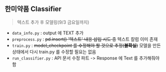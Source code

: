 ## 한미약품 Classifier

> 텍스트 추가 후 모델링(9/3 금요일까지)

- `data_info.py` : output 에 TEXT 추가
- `preprocess.py` : ~~pd.insert() '텍스트' 내용 삽입 시도 중~~ 텍스트 칼럼 이미 존재
- `train.py` : ~~model_checkpoint 를 수정해야 할 것으로 추정(**불확실**)~~ 모델을 만든 상태에서 다시 train.py 를 수정할 필요는 없음
- `run_classifier.py` : API 문서 수정 파트 -> Response 에 Text 를 추가해줘야 함

